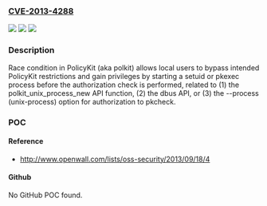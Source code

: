 ### [CVE-2013-4288](https://cve.mitre.org/cgi-bin/cvename.cgi?name=CVE-2013-4288)
![](https://img.shields.io/static/v1?label=Product&message=n%2Fa&color=blue)
![](https://img.shields.io/static/v1?label=Version&message=n%2Fa&color=blue)
![](https://img.shields.io/static/v1?label=Vulnerability&message=n%2Fa&color=brighgreen)

### Description

Race condition in PolicyKit (aka polkit) allows local users to bypass intended PolicyKit restrictions and gain privileges by starting a setuid or pkexec process before the authorization check is performed, related to (1) the polkit_unix_process_new API function, (2) the dbus API, or (3) the --process (unix-process) option for authorization to pkcheck.

### POC

#### Reference
- http://www.openwall.com/lists/oss-security/2013/09/18/4

#### Github
No GitHub POC found.

